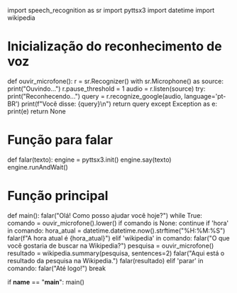 import speech_recognition as sr
import pyttsx3
import datetime
import wikipedia

# Inicialização do reconhecimento de voz
def ouvir_microfone():
    r = sr.Recognizer()
    with sr.Microphone() as source:
        print("Ouvindo...")
        r.pause_threshold = 1
        audio = r.listen(source)
    try:
        print("Reconhecendo...")
        query = r.recognize_google(audio, language='pt-BR')
        print(f"Você disse: {query}\n")
        return query
    except Exception as e:
        print(e)
        return None

# Função para falar
def falar(texto):
    engine = pyttsx3.init()
    engine.say(texto)
    engine.runAndWait()

# Função principal
def main():
    falar("Olá! Como posso ajudar você hoje?")
    while True:
        comando = ouvir_microfone().lower()
        if comando is None:
            continue
        if 'hora' in comando:
            hora_atual = datetime.datetime.now().strftime("%H:%M:%S")
            falar(f"A hora atual é {hora_atual}")
        elif 'wikipedia' in comando:
            falar("O que você gostaria de buscar na Wikipedia?")
            pesquisa = ouvir_microfone()
            resultado = wikipedia.summary(pesquisa, sentences=2)
            falar("Aqui está o resultado da pesquisa na Wikipedia.")
            falar(resultado)
        elif 'parar' in comando:
            falar("Até logo!")
            break

if __name__ == "__main__":
    main()
